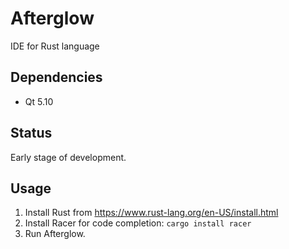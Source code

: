 # Afterglow
IDE for Rust language

## Dependencies
- Qt 5.10

## Status
Early stage of development.

## Usage
1. Install Rust from https://www.rust-lang.org/en-US/install.html
2. Install Racer for code completion:
    ```cargo install racer```
3. Run Afterglow.
